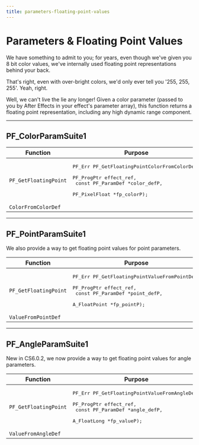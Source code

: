 ```yaml
---
title: parameters-floating-point-values
---
```

# Parameters & Floating Point Values

We have something to admit to you; for years, even though we've given you 8 bit color values, we've internally used floating point representations behind your back.

That's right, even with over-bright colors, we'd only ever tell you '255, 255, 255'. Yeah, right.

Well, we can't live the lie any longer! Given a color parameter (passed to you by After Effects in your effect's parameter array), this function returns a floating point representation, including any high dynamic range component.

---

## PF_ColorParamSuite1

|       Function        |                        Purpose                        |
|-----------------------|---------------------------------------------------------------------------------------------------------------------------------------------------------------------------------------|
| `PF_GetFloatingPoint` | <pre lang="cpp">PF_Err PF_GetFloatingPointColorFromColorDef(<br/>  PF_ProgPtr         effect_ref,<br/>  const PF_ParamDef  \*color_defP,<br/>  PF_PixelFloat      \*fp_colorP);</pre> |
| `ColorFromColorDef`   |                                                       |

---

## PF_PointParamSuite1

We also provide a way to get floating point values for point parameters.

|       Function        |                        Purpose                        |
|-----------------------|---------------------------------------------------------------------------------------------------------------------------------------------------------------------------------------|
| `PF_GetFloatingPoint` | <pre lang="cpp">PF_Err PF_GetFloatingPointValueFromPointDef(<br/>  PF_ProgPtr         effect_ref,<br/>  const PF_ParamDef  \*point_defP,<br/>  A_FloatPoint       \*fp_pointP);</pre> |
| `ValueFromPointDef`   |                                                       |

---

## PF_AngleParamSuite1

New in CS6.0.2, we now provide a way to get floating point values for angle parameters.

|       Function        |                        Purpose                        |
|-----------------------|---------------------------------------------------------------------------------------------------------------------------------------------------------------------------------------|
| `PF_GetFloatingPoint` | <pre lang="cpp">PF_Err PF_GetFloatingPointValueFromAngleDef(<br/>  PF_ProgPtr         effect_ref,<br/>  const PF_ParamDef  \*angle_defP,<br/>  A_FloatLong        \*fp_valueP);</pre> |
| `ValueFromAngleDef`   |                                                       |
